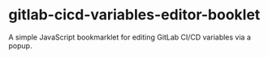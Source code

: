 # gitlab-cicd-variables-editor-booklet
A simple JavaScript bookmarklet for editing GitLab CI/CD variables via a popup.
